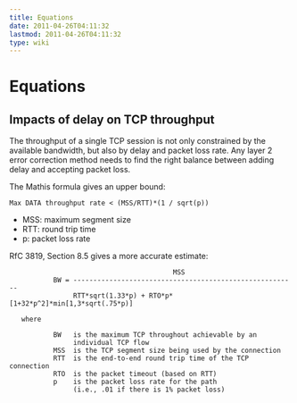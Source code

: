 ```yaml
---
title: Equations
date: 2011-04-26T04:11:32
lastmod: 2011-04-26T04:11:32
type: wiki
---
```

Equations
=========

Impacts of delay on TCP throughput
----------------------------------

The throughput of a single TCP session is not only constrained by the
available bandwidth, but also by delay and packet loss rate. Any layer 2
error correction method needs to find the right balance between adding
delay and accepting packet loss.

The Mathis formula gives an upper bound:

    Max DATA throughput rate < (MSS/RTT)*(1 / sqrt(p))

-   MSS: maximum segment size
-   RTT: round trip time
-   p: packet loss rate

RfC 3819, Section 8.5 gives a more accurate estimate:

                                             MSS
               BW = --------------------------------------------------------
                    RTT*sqrt(1.33*p) + RTO*p*[1+32*p^2]*min[1,3*sqrt(.75*p)]

       where

               BW   is the maximum TCP throughout achievable by an
                    individual TCP flow
               MSS  is the TCP segment size being used by the connection
               RTT  is the end-to-end round trip time of the TCP connection
               RTO  is the packet timeout (based on RTT)
               p    is the packet loss rate for the path
                    (i.e., .01 if there is 1% packet loss)
